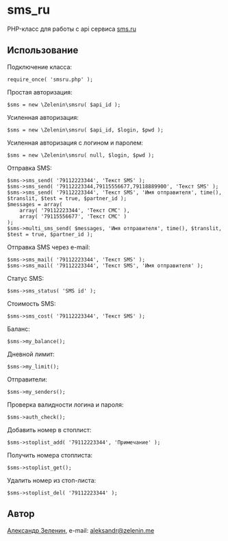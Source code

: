 # sms_ru

PHP-класс для работы с api сервиса [sms.ru](http://sms.ru)

## Использование

Подключение класса:

    require_once( 'smsru.php' );

Простая авторизация:

    $sms = new \Zelenin\smsru( $api_id );

Усиленная авторизация:

    $sms = new \Zelenin\smsru( $api_id, $login, $pwd );

Усиленная авторизация с логином и паролем:

    $sms = new \Zelenin\smsru( null, $login, $pwd );

Отправка SMS:

    $sms->sms_send( '79112223344', 'Текст SMS' );
    $sms->sms_send( '79112223344,79115556677,79118889900', 'Текст SMS' );
    $sms->sms_send( '79112223344', 'Текст SMS', 'Имя отправителя', time(), $translit, $test = true, $partner_id );
    $messages = array(
    	array( '79112223344', 'Текст СМС' ),
    	array( '79115556677', 'Текст СМС' )
    );
    $sms->multi_sms_send( $messages, 'Имя отправителя', time(), $translit, $test = true, $partner_id );

Отправка SMS через e-mail:

    $sms->sms_mail( '79112223344', 'Текст SMS' );
    $sms->sms_mail( '79112223344', 'Текст SMS', 'Имя отправителя' );

Статус SMS:

    $sms->sms_status( 'SMS id' );

Стоимость SMS:

    $sms->sms_cost( '79112223344', 'Текст SMS' );

Баланс:

    $sms->my_balance();

Дневной лимит:

    $sms->my_limit();

Отправители:

    $sms->my_senders();

Проверка валидности логина и пароля:

    $sms->auth_check();

Добавить номер в стоплист:

    $sms->stoplist_add( '79112223344', 'Примечание' );

Получить номера стоплиста:

    $sms->stoplist_get();

Удалить номер из стоп-листа:

    $sms->stoplist_del( '79112223344' );

## Автор

[Александр Зеленин](https://github.com/zelenin/), e-mail: [aleksandr@zelenin.me](mailto:aleksandr@zelenin.me)
